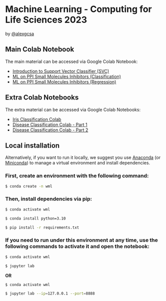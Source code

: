 # Machine Learning - Computing for Life Sciences 2023 

by [@alexgcsa](https://twitter.com/alexgcsa)


## Main Colab Notebook
The main material can be accessed via Google Colab Notebook:
- [Introduction to Support Vector Classifier (SVC)](https://colab.research.google.com/github/alexgcsa/comp_life_sciences_2023/blob/master/Intro_to_SVC.ipynb)
- [ML on PPI Small Molecules Inhibitors (Classification)](https://colab.research.google.com/github/alexgcsa/comp_life_sciences_2023/blob/master/lecture1_classification.ipynb)
- [ML on PPI Small Molecules Inhibitors (Regression)](https://colab.research.google.com/github/alexgcsa/comp_life_sciences_2023/blob/master/lecture2_regression.ipynb)



## Extra Colab Notebooks

The extra material can be accessed via Google Colab Notebooks:
- [Iris Classification Colab](https://colab.research.google.com/github/alexgcsa/comp_life_sciences_2023/blob/master/iris.ipynb)
- [Disease Classification Colab - Part 1](https://colab.research.google.com/github/alexgcsa/comp_life_sciences_2023/blob/master/mlw_disease_class_p1.ipynb)
- [Disease Classification Colab - Part 2](https://colab.research.google.com/github/alexgcsa/comp_life_sciences_2023/blob/master/mlw_disease_class_p2.ipynb)


## Local installation

Alternatively, if you want to run it locally, we suggest you use [Anaconda](https://docs.anaconda.com/free/anaconda/install/) (or [Miniconda](https://docs.conda.io/en/latest/miniconda.html)) to manage a virtual environment and install dependencies.


### First, create an environment with the following command:

```bash
$ conda create -n wml
```

### Then, install dependencies via pip:


```bash
$ conda activate wml

$ conda install python=3.10

$ pip install -r requirements.txt
```

### If you need to run under this environment at any time, use the following commands to activate it and open the notebook:

```bash
$ conda activate wml

$ jupyter lab
```
**OR**
```bash
$ conda activate wml

$ jupyter lab --ip=127.0.0.1 --port=8888
```


